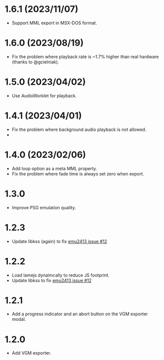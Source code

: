 # 1.6.1 (2023/11/07)
- Support MML export in MSX-DOS format.

# 1.6.0 (2023/08/19)
- Fix the problem where playback rate is ~1.7% higher than real hardware (thanks to @gcielniak).

# 1.5.0 (2023/04/02)
- Use AudioWorklet for playback.

# 1.4.1 (2023/04/01)
- Fix the problem where background audio playback is not allowed.
- 
# 1.4.0 (2023/02/06)
- Add loop option as a meta MML property.
- Fix the problem where fade time is always set zero when export.

# 1.3.0
- Improve PSG emulation quality.

# 1.2.3
- Update libkss (again) to fix [emu2413 issue #12](https://github.com/digital-sound-antiques/emu2413/issues/12)

# 1.2.2
- Load lamejs dynaimcally to reduce JS footprint.
- Update libkss to fix [emu2413 issue #12](https://github.com/digital-sound-antiques/emu2413/issues/12)

# 1.2.1
- Add a progress indicator and an abort button on the VGM exporter modal.

# 1.2.0
- Add VGM exporter.